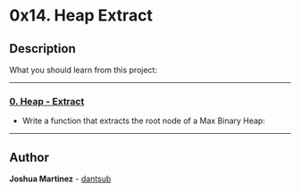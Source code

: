 # 0x14. Heap Extract

## Description

What you should learn from this project:

---

### [0. Heap - Extract](./0-heap_extract.c)

* Write a function that extracts the root node of a Max Binary Heap:

---

## Author

**Joshua Martinez** - [dantsub](https://github.com/dantsub)
